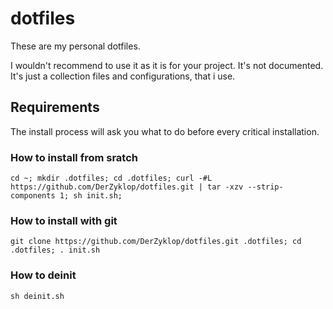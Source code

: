 # dotfiles

These are my personal dotfiles.

I wouldn't recommend to use it as it is for your project. It's not documented.
It's just a collection files and configurations, that i use.

## Requirements

The install process will ask you what to do before every critical installation.

### How to install from sratch

```
cd ~; mkdir .dotfiles; cd .dotfiles; curl -#L https://github.com/DerZyklop/dotfiles.git | tar -xzv --strip-components 1; sh init.sh;
```

### How to install with git

```
git clone https://github.com/DerZyklop/dotfiles.git .dotfiles; cd .dotfiles; . init.sh
```

### How to deinit

```
sh deinit.sh
```
